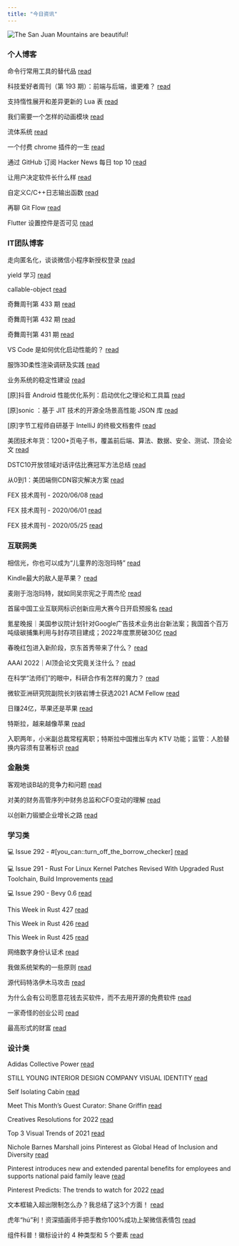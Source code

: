```yaml
---
title: "今日资讯"
---
```


![The San Juan Mountains are beautiful!](https://cn.bing.com/th?id=OHR.BrainCoral_EN-US1756508308_UHD.jpg "San Juan Mountains")

### 个人博客

   命令行常用工具的替代品 [read](http://www.ruanyifeng.com/blog/2022/01/cli-alternative-tools.html)

   科技爱好者周刊（第 193 期）：前端与后端，谁更难？ [read](http://www.ruanyifeng.com/blog/2022/01/weekly-issue-193.html)

   支持惰性展开和差异更新的 Lua 表 [read](https://blog.codingnow.com/2022/01/lua_datatree.html)

   我们需要一个怎样的动画模块 [read](https://blog.codingnow.com/2022/01/animation.html)

   流体系统 [read](https://blog.codingnow.com/2022/01/fluid_system.html)

   一个付费 chrome 插件的一生 [read](https://blog.t9t.io/star-history-2021-01-21/)

   通过 GitHub 订阅 Hacker News 每日 top 10 [read](https://blog.t9t.io/headllines-2020-09-03/)

   让用户决定软件长什么样 [read](https://blog.t9t.io/let-user-design-2020-06-18/)

   自定义C/C++日志输出函数 [read](https://www.kymjs.com/code/2020/08/07/01)

   再聊 Git Flow [read](https://www.kymjs.com/manager/2020/05/29/01)

   Flutter 设置控件是否可见 [read](https://www.kymjs.com/note/2020/03/19/01)

### IT团队博客

   走向匿名化，谈谈微信小程序新授权登录 [read](http://www.alloyteam.com/2021/04/15431/)

   yield 学习 [read](http://www.alloyteam.com/2021/03/15427/)

   callable-object [read](http://www.alloyteam.com/2021/03/callable-object/)

   奇舞周刊第 433 期 [read](https://weekly.75.team/issue433.html)

   奇舞周刊第 432 期 [read](https://weekly.75.team/issue432.html)

   奇舞周刊第 431 期 [read](https://weekly.75.team/issue431.html)

   VS Code 是如何优化启动性能的？ [read](https://fed.taobao.org/blog/taofed/do71ct/wpsf10)

   服饰3D柔性渲染调研及实践 [read](https://fed.taobao.org/blog/taofed/do71ct/fufsgh)

   业务系统的稳定性建设 [read](https://fed.taobao.org/blog/taofed/do71ct/fc3cy0)

   \[原\]抖音 Android 性能优化系列：启动优化之理论和工具篇 [read](https://blog.csdn.net/ByteDanceTech/article/details/122725834)

   \[原\]sonic ：基于 JIT 技术的开源全场景高性能 JSON 库 [read](https://blog.csdn.net/ByteDanceTech/article/details/122694591)

   \[原\]字节工程师自研基于 IntelliJ 的终极文档套件 [read](https://blog.csdn.net/ByteDanceTech/article/details/122572110)

   美团技术年货：1200+页电子书，覆盖前后端、算法、数据、安全、测试、顶会论文 [read](https://tech.meituan.com/2022/01/20/2022-happy-new-year.html)

   DSTC10开放领域对话评估比赛冠军方法总结 [read](https://tech.meituan.com/2022/01/13/dstc10.html)

   从0到1：美团端侧CDN容灾解决方案 [read](https://tech.meituan.com/2022/01/13/phoenix-cdn.html)

   FEX 技术周刊 - 2020/06/08 [read](http://fex.baidu.com/blog/2020/06/fex-weekly-08//)

   FEX 技术周刊 - 2020/06/01 [read](http://fex.baidu.com/blog/2020/06/fex-weekly-01//)

   FEX 技术周刊 - 2020/05/25 [read](http://fex.baidu.com/blog/2020/05/fex-weekly-25//)

### 互联网类

   相信光，你也可以成为“儿童界的泡泡玛特” [read](http://www.huxiu.com/article/494882.html?f=wangzhan)

   Kindle最大的敌人是苹果？ [read](http://www.huxiu.com/article/494818.html?f=wangzhan)

   麦刚于泡泡玛特，就如同吴宗宪之于周杰伦 [read](http://www.huxiu.com/article/494739.html?f=wangzhan)

   首届中国工业互联网标识创新应用大赛今日开启预报名 [read](https://36kr.com/p/1591959077685762)

   氪星晚报｜美国参议院计划针对Google广告技术业务出台新法案；我国首个百万吨级碳捕集利用与封存项目建成；2022年度票房破30亿 [read](https://36kr.com/p/1592123936180736)

   春晚红包进入新阶段，京东首秀带来了什么？ [read](https://36kr.com/p/1591803137362697)

   AAAI 2022｜AI顶会论文究竟关注什么？ [read](https://www.msra.cn/zh-cn/news/features/aaai-2022)

   在科学“法师们”的眼中，科研合作有怎样的魔力？ [read](https://www.msra.cn/zh-cn/news/features/on-the-magic-of-collaboration-in-science-technology)

   微软亚洲研究院副院长刘铁岩博士获选2021 ACM Fellow [read](https://www.msra.cn/zh-cn/news/features/tie-yan-liu-acm-fellow)

   日赚24亿，苹果还是苹果 [read](http://www.geekpark.net/news/297890)

   特斯拉，越来越像苹果 [read](http://www.geekpark.net/news/297888)

   入职两年，小米副总裁常程离职；特斯拉中国推出车内 KTV 功能；监管：人脸替换内容须有显著标识 [read](http://www.geekpark.net/news/297885)

### 金融类

   客观地谈B站的竞争力和问题 [read](http://xueqiu.com/6302670150/210388369)

   对美的财务高管序列中财务总监和CFO变动的理解 [read](http://xueqiu.com/1844304017/210436255)

   以创新力锻塑企业增长之路 [read](http://xueqiu.com/9927088462/210382021)

### 学习类

   💻 Issue 292 - #\[you_can::turn_off_the_borrow_checker\] [read](https://rust.libhunt.com/newsletter/292)

   💻 Issue 291 - Rust For Linux Kernel Patches Revised With Upgraded Rust Toolchain, Build Improvements [read](https://rust.libhunt.com/newsletter/291)

   💻 Issue 290 - Bevy 0.6 [read](https://rust.libhunt.com/newsletter/290)

   This Week in Rust 427 [read](https://this-week-in-rust.org/blog/2022/01/26/this-week-in-rust-427/)

   This Week in Rust 426 [read](https://this-week-in-rust.org/blog/2022/01/19/this-week-in-rust-426/)

   This Week in Rust 425 [read](https://this-week-in-rust.org/blog/2022/01/12/this-week-in-rust-425/)

   网络数字身份认证术 [read](https://coolshell.cn/articles/21708.html)

   我做系统架构的一些原则 [read](https://coolshell.cn/articles/21672.html)

   源代码特洛伊木马攻击 [read](https://coolshell.cn/articles/21649.html)

   为什么会有公司愿意花钱去买软件，而不去用开源的免费软件 [read](https://wanqu.co/p/7581?s=rss)

   一家奇怪的创业公司 [read](https://wanqu.co/p/7580?s=rss)

   最高形式的财富 [read](https://wanqu.co/p/7579?s=rss)

### 设计类

   Adidas Collective Power [read](https://www.behance.net/gallery/136063189/Adidas-Collective-Power)

   STILL YOUNG INTERIOR DESIGN COMPANY VISUAL IDENTITY [read](https://www.behance.net/gallery/136071427/STILL-YOUNG-INTERIOR-DESIGN-COMPANY-VISUAL-IDENTITY)

   Self Isolating Cabin [read](https://www.behance.net/gallery/96104551/Self-Isolating-Cabin)

   Meet This Month’s Guest Curator: Shane Griffin [read](https://medium.com/behance-blog/meet-this-months-guest-curator-shane-griffin-a23dc222f07c?source=rss-f5272b7f3182------2)

   Creatives Resolutions for 2022 [read](https://medium.com/behance-blog/creatives-resolutions-for-2022-b9db323f8fea?source=rss-f5272b7f3182------2)

   Top 3 Visual Trends of 2021 [read](https://medium.com/behance-blog/top-3-visual-trends-of-2021-b033fcee1c2e?source=rss-f5272b7f3182------2)

   Nichole Barnes Marshall joins Pinterest as Global Head of Inclusion and Diversity [read](https://newsroom.pinterest.com/en/post/nichole-barnes-marshall-joins-pinterest-as-global-head-of-inclusion-and-diversity)

   Pinterest introduces new and extended parental benefits for employees and supports national paid family leave [read](https://newsroom.pinterest.com/en/post/pinterest-introduces-new-and-extended-parental-benefits-for-employees)

   Pinterest Predicts: The trends to watch for 2022 [read](https://newsroom.pinterest.com/en/post/pinterest-predicts-the-trends-to-watch-for-2022)

   文本框输入超出限制怎么办？我总结了这3个方面！ [read](https://www.uisdc.com/text-box-input-restriction)

   虎年“hú”利！资深插画师手把手教你100%成功上架微信表情包 [read](https://www.uisdc.com/wechat-emoji-design)

   组件科普！徽标设计的 4 种类型和 5 个要素 [read](https://www.uisdc.com/app-red-dot-design)

